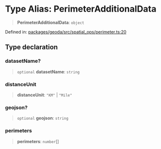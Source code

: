 # Type Alias: PerimeterAdditionalData

> **PerimeterAdditionalData**: `object`

Defined in: [packages/geoda/src/spatial\_ops/perimeter.ts:20](https://github.com/GeoDaCenter/openassistant/blob/36f516b8229288259590b2d9dab3b10cbfc3cbfd/packages/geoda/src/spatial_ops/perimeter.ts#L20)

## Type declaration

### datasetName?

> `optional` **datasetName**: `string`

### distanceUnit

> **distanceUnit**: `"KM"` \| `"Mile"`

### geojson?

> `optional` **geojson**: `string`

### perimeters

> **perimeters**: `number`[]
